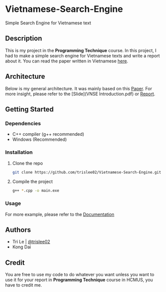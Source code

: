 # Vietnamese-Search-Engine
Simple Search Engine for Vietnamese text

## Description
This is my project in the **Programming Technique** course. In this project, I had to make a simple search engine for Vietnamese texts and write a report about it. You can read the paper written in Vietnamese [here](Report.pdf).

## Architecture
Below is my general architecture. It was mainly based on this [Paper](http://infolab.stanford.edu/~backrub/google.html). For more insight, please refer to the [Slide](VNSE Introduction.pdf) or [Report](Report.pdf).

## Getting Started

### Dependencies
- C++ compiler (g++ recommended)
- Windows (Recommended)

### Installation

1. Clone the repo
   ```sh
   git clone https://github.com/trislee02/Vietnamese-Search-Engine.git
   ```
2. Compile the project
   ```sh
   g++ *.cpp -o main.exe
   ```

### Usage

For more example, please refer to the [Documentation](Demo.pdf)

## Authors

- Tri Le | [@trislee02](https://www.linkedin.com/in/trislee02)
- Kong Dai

## Credit
You are free to use my code to do whatever you want unless you want to use it for your report in **Programming Technique** course in HCMUS, you have to credit me. 
